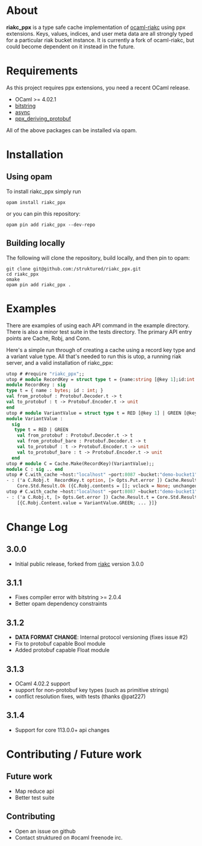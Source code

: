# About

**riakc_ppx** is a type safe cache implementation of [ocaml-riakc](https://github.com/orbitz/ocaml-riakc) using ppx extensions. Keys, values, indices, and user meta data are all strongly typed for a particular riak bucket instance. It is currently a fork of ocaml-riakc, but could become dependent on it instead in the future.

# Requirements

As this project requires ppx extensions, you need a recent OCaml release.

 - OCaml >= 4.02.1
 - [bitstring](https://code.google.com/p/bitstring/)
 - [async](https://github.com/janestree/async)
 - [ppx_deriving_protobuf](https://github.com/whitequark/ppx_deriving_protobuf)

All of the above packages can be installed via opam.

# Installation

## Using opam

To install riakc_ppx simply run
```
opam install riakc_ppx
```

or you can pin this repository:
```
opam pin add riakc_ppx --dev-repo
```

## Building locally

The following will clone the repository, build locally, and then pin to opam:

```
git clone git@github.com:/struktured/riakc_ppx.git
cd riakc_ppx
omake
opam pin add riakc_ppx .
```

# Examples

There are examples of using each API command in the example directory.  There is also a minor test suite in the tests directory. The primary API entry points are Cache, Robj, and Conn.

Here's a simple run through of creating a cache using a record key type and a variant value type. All that's needed to run this is utop, a running riak server, and a valid installation of riakc_ppx:

```ocaml
utop # #require "riakc_ppx";;
utop # module RecordKey = struct type t = {name:string [@key 1];id:int [@key 2]} [@@deriving protobuf] end;;
module RecordKey : sig
type t = { name : bytes; id : int; }
val from_protobuf : Protobuf.Decoder.t -> t
val to_protobuf : t -> Protobuf.Encoder.t -> unit
end
utop # module VariantValue = struct type t = RED [@key 1] | GREEN [@key 2] [@@deriving protobuf] end;;
module VariantValue :
  sig
   type t = RED | GREEN
    val from_protobuf : Protobuf.Decoder.t -> t
    val from_protobuf_bare : Protobuf.Decoder.t -> t
    val to_protobuf : t -> Protobuf.Encoder.t -> unit
    val to_protobuf_bare : t -> Protobuf.Encoder.t -> unit
  end
utop # module C = Cache.Make(RecordKey)(VariantValue);;
module C : sig .. end
utop # C.with_cache ~host:"localhost" ~port:8087 ~bucket:"demo-bucket1" (fun c -> C.put c ~k:{RecordKey.name="key 1";id=123} (C.Robj.of_value (VariantValue.GREEN)));;
- : ('a C.Robj.t  RecordKey.t option, [> Opts.Put.error ]) Cache.Result.t =
    Core.Std.Result.Ok ({C.Robj.contents = []; vclock = None; unchanged = false}, None)
utop # C.with_cache ~host:"localhost" ~port:8087 ~bucket:"demo-bucket1" (fun c -> C.get c {RecordKey.name="key 1";id=123});;
- : ('a C.Robj.t, [> Opts.Get.error ]) Cache.Result.t = Core.Std.Result.Ok {C.Robj.contents =
    [{C.Robj.Content.value = VariantValue.GREEN; ... }]}
```
# Change Log

## 3.0.0 ##
 * Initial public release, forked from [riakc](https://github.com/orbitz/riakc) version 3.0.0

## 3.1.1 ##
 * Fixes compiler error with bitstring >= 2.0.4
 * Better opam dependency constraints

## 3.1.2 ##
 * **DATA FORMAT CHANGE**: Internal protocol versioning (fixes issue #2)
 * Fix to protobuf capable Bool module
 * Added protobuf capable Float module

## 3.1.3 ##
 * OCaml 4.02.2 support
 * support for non-protobuf key types (such as primitive strings)
 * conflict resolution fixes, with tests (thanks @pat227)

## 3.1.4 ##
 * Support for core 113.0.0+ api changes

# Contributing / Future work

## Future work

 * Map reduce api
 * Better test suite

## Contributing

 * Open an issue on github 
 * Contact struktured on \#ocaml freenode irc.
